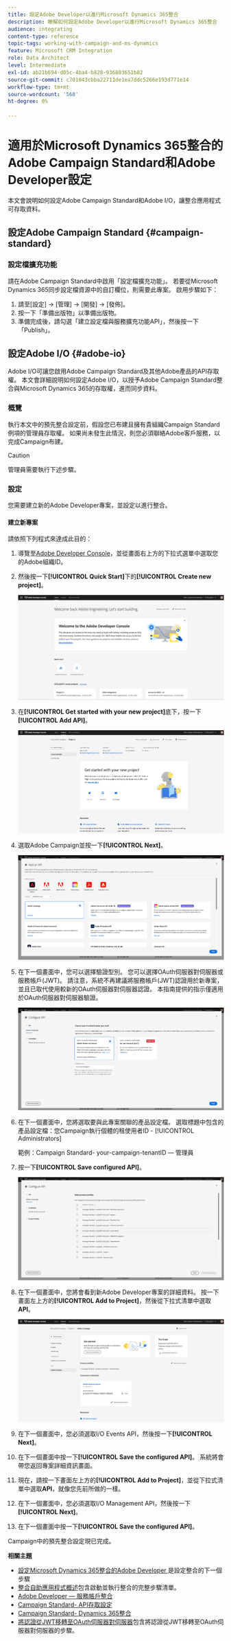 ```yaml
---
title: 設定Adobe Developer以進行Microsoft Dynamics 365整合
description: 瞭解如何設定Adobe Developer以進行Microsoft Dynamics 365整合
audience: integrating
content-type: reference
topic-tags: working-with-campaign-and-ms-dynamics
feature: Microsoft CRM Integration
role: Data Architect
level: Intermediate
exl-id: ab21b694-d05c-4ba4-b828-936803651b82
source-git-commit: c701043cbba22711de1ea7ddc5266e193d771e14
workflow-type: tm+mt
source-wordcount: '568'
ht-degree: 0%

---
```


# 適用於Microsoft Dynamics 365整合的Adobe Campaign Standard和Adobe Developer設定

本文會說明如何設定Adobe Campaign Standard和Adobe I/O，讓整合應用程式可存取資料。

## 設定Adobe Campaign Standard {#campaign-standard}

### 設定檔擴充功能

請在Adobe Campaign Standard中啟用「設定檔擴充功能」。   若要從Microsoft Dynamics 365同步設定檔資源中的自訂欄位，則需要此專案。   啟用步驟如下：

1. 請至[設定] -> [管理] -> [開發] -> [發佈]。
1. 按一下「準備出版物」以準備出版物。
1. 準備完成後，請勾選「建立設定檔與服務擴充功能API」，然後按一下「Publish」。

## 設定Adobe I/O {#adobe-io}

Adobe I/O可讓您啟用Adobe Campaign Standard及其他Adobe產品的API存取權。   本文會詳細說明如何設定Adobe I/O，以授予Adobe Campaign Standard整合與Microsoft Dynamics 365的存取權，進而同步資料。

### 概覽

執行本文中的預先整合設定前，假設您已布建且擁有貴組織Campaign Standard例項的管理員存取權。  如果尚未發生此情況，則您必須聯絡Adobe客戶服務，以完成Campaign布建。

>[!CAUTION]
>
>管理員需要執行下述步驟。

### 設定

您需要建立新的Adobe Developer專案，並設定以進行整合。

#### 建立新專案

請依照下列程式來達成此目的：

1. 導覽至[Adobe Developer Console](https://console.adobe.io/home#)，並從畫面右上方的下拉式選單中選取您的Adobe組織ID。

1. 然後按一下&#x200B;**[!UICONTROL Quick Start]**&#x200B;下的&#x200B;**[!UICONTROL Create new project]**。

   ![](assets/adobeIO1.png)

1. 在&#x200B;**[!UICONTROL Get started with your new project]**&#x200B;底下，按一下&#x200B;**[!UICONTROL Add API]**。

   ![](assets/adobeIO2.png)

1. 選取Adobe Campaign並按一下&#x200B;**[!UICONTROL Next]**。

   ![](assets/adobeIO3.png)

1. 在下一個畫面中，您可以選擇驗證型別。 您可以選擇OAuth伺服器對伺服器或服務帳戶(JWT)。 請注意，系統不再建議將服務帳戶(JWT)認證用於新專案，並且已取代使用較新的OAuth伺服器對伺服器認證。 本指南提供的指示僅適用於OAuth伺服器對伺服器驗證。

   ![](assets/adobeIO4.png)

1. 在下一個畫面中，您將選取要與此專案關聯的產品設定檔。 選取標題中包含的產品設定檔：您Campaign執行個體的租使用者ID - [!UICONTROL Administrators]

   範例：Campaign Standard- your-campaign-tenantID — 管理員

1. 按一下&#x200B;**[!UICONTROL Save configured API]**。

   ![](assets/adobeIO5.png)

1. 在下一個畫面中，您將會看到新Adobe Developer專案的詳細資料。 按一下畫面左上方的&#x200B;**[!UICONTROL Add to Project]**，然後從下拉式清單中選取&#x200B;**API**。

   ![](assets/adobeIO6.png)

1. 在下一個畫面中，您必須選取I/O Events API，然後按一下&#x200B;**[!UICONTROL Next]**。

1. 在下一個畫面中按一下&#x200B;**[!UICONTROL Save the configured API]**。  系統將會帶您返回專案詳細資訊畫面。

1. 現在，請按一下畫面左上方的&#x200B;**[!UICONTROL Add to Project]**，並從下拉式清單中選取&#x200B;**API**，就像您先前所做的一樣。

1. 在下一個畫面中，您必須選取I/O Management API，然後按一下&#x200B;**[!UICONTROL Next]**。

1. 在下一個畫面中按一下&#x200B;**[!UICONTROL Save the configured API]**。

Campaign中的預先整合設定現已完成。

**相關主題**

* [設定Microsoft Dynamics 365整合的Adobe Developer ](../../integrating/using/d365-acs-configure-adobe-io.md)是設定整合的下一個步驟
* [整合自助應用程式概述](../../integrating/using/d365-acs-self-service-app-quick-start-guide.md)包含啟動並執行整合的完整步驟清單。
* [Adobe Developer — 服務帳戶整合](https://developer.adobe.com/developer-console/docs/guides/#!AdobeDocs/adobeio-auth/master/AuthenticationOverview/ServiceAccountIntegration.md)
* [Campaign Standard- API存取設定](../../api/using/setting-up-api-access.md)
* [Campaign Standard- Dynamics 365整合](../../integrating/using/d365-acs-configure-d365.md)
* [將認證從JWT移轉至OAuth伺服器對伺服器](../../integrating/using/d365-acs-self-service-app-migrate-credentials.md)包含將認證從JWT移轉至OAuth伺服器對伺服器的步驟。
